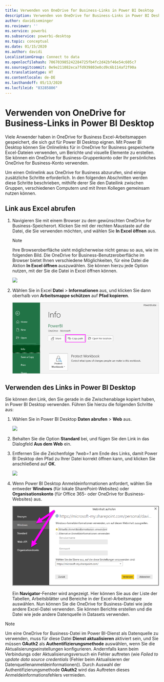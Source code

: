 ```yaml
---
title: Verwenden von OneDrive for Business-Links in Power BI Desktop
description: Verwenden von OneDrive for Business-Links in Power BI Desktop
author: davidiseminger
ms.reviewer: ''
ms.service: powerbi
ms.subservice: powerbi-desktop
ms.topic: conceptual
ms.date: 01/15/2020
ms.author: davidi
LocalizationGroup: Connect to data
ms.openlocfilehash: 706703985242284725fb4fc2d42bf46e54c605c7
ms.sourcegitcommit: 0e9e211082eca7fd939803e0cd9c6b114af2f90a
ms.translationtype: HT
ms.contentlocale: de-DE
ms.lasthandoff: 05/13/2020
ms.locfileid: "83285806"
---
```

# <a name="use-onedrive-for-business-links-in-power-bi-desktop"></a>Verwenden von OneDrive for Business-Links in Power BI Desktop
Viele Anwender haben in OneDrive for Business Excel-Arbeitsmappen gespeichert, die sich gut für Power BI Desktop eignen. Mit Power BI Desktop können Sie Onlinelinks für in OneDrive for Business gespeicherte Excel-Dateien verwenden, um Berichte und visuelle Elemente zu erstellen. Sie können ein OneDrive for Business-Gruppenkonto oder Ihr persönliches OneDrive for Business-Konto verwenden.

Um einen Onlinelink aus OneDrive for Business abzurufen, sind einige zusätzliche Schritte erforderlich. In den folgenden Abschnitten werden diese Schritte beschrieben, mithilfe derer Sie den Dateilink zwischen Gruppen, verschiedenen Computern und mit Ihren Kollegen gemeinsam nutzen können.

## <a name="get-a-link-from-excel"></a>Link aus Excel abrufen
1. Navigieren Sie mit einem Browser zu dem gewünschten OneDrive for Business-Speicherort. Klicken Sie mit der rechten Maustaste auf die Datei, die Sie verwenden möchten, und wählen Sie **In Excel öffnen** aus.
   
   > [!NOTE]
   > Ihre Browseroberfläche sieht möglicherweise nicht genau so aus, wie im folgenden Bild. Die OneDrive for Business-Benutzeroberfläche im Browser bietet Ihnen verschiedene Möglichkeiten, für eine Datei die Aktion **In Excel öffnen** auszuwählen. Sie können hierzu jede Option nutzen, mit der Sie die Datei in Excel öffnen können.
   > 
   > 
   
   ![](media/desktop-use-onedrive-business-links/odb-links_02.png)
2. Wählen Sie in Excel **Datei** > **Informationen** aus, und klicken Sie dann oberhalb von **Arbeitsmappe schützen** auf **Pfad kopieren**.
   
   ![](media/desktop-use-onedrive-business-links/onedrive-copy-path.png)

## <a name="use-the-link-in-power-bi-desktop"></a>Verwenden des Links in Power BI Desktop
Sie können den Link, den Sie gerade in die Zwischenablage kopiert haben, in Power BI Desktop verwenden. Führen Sie hierzu die folgenden Schritte aus:

1. Wählen Sie in Power BI Desktop **Daten abrufen** > **Web** aus.
   
   ![](media/desktop-use-onedrive-business-links/power-bi-web-link-onedrive.png)
2. Behalten Sie die Option **Standard** bei, und fügen Sie den Link in das Dialogfeld **Aus dem Web** ein.
3. Entfernen Sie die Zeichenfolge *?web=1* am Ende des Links, damit Power BI Desktop den Pfad zu Ihrer Datei korrekt öffnen kann, und klicken Sie anschließend auf **OK**.
   
    ![](media/desktop-use-onedrive-business-links/power-bi-web-link-confirmation.png) 
4. Wenn Power BI Desktop Anmeldeinformationen anfordert, wählen Sie entweder **Windows** (für lokale SharePoint-Websites) oder **Organisationskonto** (für Office 365- oder OneDrive for Business-Websites) aus.
   
   ![](media/desktop-use-onedrive-business-links/odb-links_06.png)

   Ein **Navigator**-Fenster wird angezeigt. Hier können Sie aus der Liste der Tabellen, Arbeitsblätter und Bereiche in der Excel-Arbeitsmappe auswählen. Nun können Sie die OneDrive for Business-Datei wie jede andere Excel-Datei verwenden. Sie können Berichte erstellen und die Datei wie jede andere Datenquelle in Datasets verwenden.

> [!NOTE]
> Um eine OneDrive for Business-Datei im Power BI-Dienst als Datenquelle zu verwenden, muss für diese Datei **Dienst aktualisieren** aktiviert sein, und Sie müssen **OAuth2** als **Authentifizierungsmethode** auswählen, wenn Sie die Aktualisierungseinstellungen konfigurieren. Andernfalls kann beim Verbindungs oder Aktualisierungsversuch ein Fehler auftreten (wie *Failed to update data source credentials* (Fehler beim Aktualisieren der Datenquellenanmeldeinformationen)). Durch Auswahl der Authentifizierungsmethode **OAuth2** wird das Auftreten dieses Anmeldeinformationsfehlers vermieden.
> 
> 

